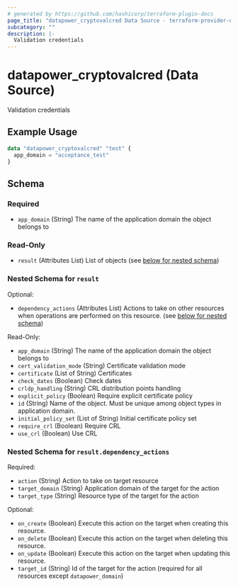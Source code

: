 ```yaml
---
# generated by https://github.com/hashicorp/terraform-plugin-docs
page_title: "datapower_cryptovalcred Data Source - terraform-provider-datapower"
subcategory: ""
description: |-
  Validation credentials
---
```


# datapower_cryptovalcred (Data Source)

Validation credentials

## Example Usage

```terraform
data "datapower_cryptovalcred" "test" {
  app_domain = "acceptance_test"
}
```

<!-- schema generated by tfplugindocs -->
## Schema

### Required

- `app_domain` (String) The name of the application domain the object belongs to

### Read-Only

- `result` (Attributes List) List of objects (see [below for nested schema](#nestedatt--result))

<a id="nestedatt--result"></a>
### Nested Schema for `result`

Optional:

- `dependency_actions` (Attributes List) Actions to take on other resources when operations are performed on this resource. (see [below for nested schema](#nestedatt--result--dependency_actions))

Read-Only:

- `app_domain` (String) The name of the application domain the object belongs to
- `cert_validation_mode` (String) Certificate validation mode
- `certificate` (List of String) Certificates
- `check_dates` (Boolean) Check dates
- `crldp_handling` (String) CRL distribution points handling
- `explicit_policy` (Boolean) Require explicit certificate policy
- `id` (String) Name of the object. Must be unique among object types in application domain.
- `initial_policy_set` (List of String) Initial certificate policy set
- `require_crl` (Boolean) Require CRL
- `use_crl` (Boolean) Use CRL

<a id="nestedatt--result--dependency_actions"></a>
### Nested Schema for `result.dependency_actions`

Required:

- `action` (String) Action to take on target resource
- `target_domain` (String) Application domain of the target for the action
- `target_type` (String) Resource type of the target for the action

Optional:

- `on_create` (Boolean) Execute this action on the target when creating this resource.
- `on_delete` (Boolean) Execute this action on the target when deleting this resource.
- `on_update` (Boolean) Execute this action on the target when updating this resource.
- `target_id` (String) Id of the target for the action (required for all resources except `datapower_domain`)
